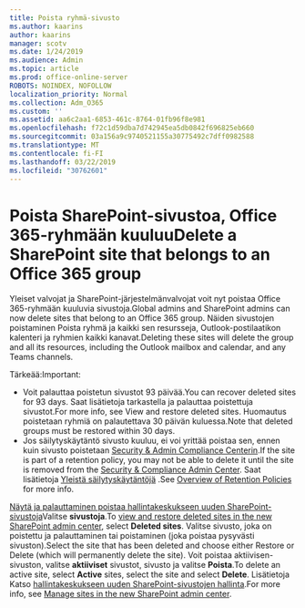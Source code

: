 ```yaml
---
title: Poista ryhmä-sivusto
ms.author: kaarins
author: kaarins
manager: scotv
ms.date: 1/24/2019
ms.audience: Admin
ms.topic: article
ms.prod: office-online-server
ROBOTS: NOINDEX, NOFOLLOW
localization_priority: Normal
ms.collection: Adm_O365
ms.custom: ''
ms.assetid: aa6c2aa1-6853-461c-8764-01fb96f8e981
ms.openlocfilehash: f72c1d59dba7d742945ea5db0842f696825eb660
ms.sourcegitcommit: 03a156a9c9740521155a30775492c7dff0982588
ms.translationtype: MT
ms.contentlocale: fi-FI
ms.lasthandoff: 03/22/2019
ms.locfileid: "30762601"
---
```

# <a name="delete-a-sharepoint-site-that-belongs-to-an-office-365-group"></a><span data-ttu-id="89596-102">Poista SharePoint-sivustoa, Office 365-ryhmään kuuluu</span><span class="sxs-lookup"><span data-stu-id="89596-102">Delete a SharePoint site that belongs to an Office 365 group</span></span>

<span data-ttu-id="89596-103">Yleiset valvojat ja SharePoint-järjestelmänvalvojat voit nyt poistaa Office 365-ryhmään kuuluvia sivustoja.</span><span class="sxs-lookup"><span data-stu-id="89596-103">Global admins and SharePoint admins can now delete sites that belong to an Office 365 group.</span></span> <span data-ttu-id="89596-104">Näiden sivustojen poistaminen Poista ryhmä ja kaikki sen resursseja, Outlook-postilaatikon kalenteri ja ryhmien kaikki kanavat.</span><span class="sxs-lookup"><span data-stu-id="89596-104">Deleting these sites will delete the group and all its resources, including the Outlook mailbox and calendar, and any Teams channels.</span></span>
  
<span data-ttu-id="89596-105">Tärkeää:</span><span class="sxs-lookup"><span data-stu-id="89596-105">Important:</span></span>
- <span data-ttu-id="89596-106">Voit palauttaa poistetun sivustot 93 päivää.</span><span class="sxs-lookup"><span data-stu-id="89596-106">You can recover deleted sites for 93 days.</span></span> <span data-ttu-id="89596-107">Saat lisätietoja tarkastella ja palauttaa poistettuja sivustot.</span><span class="sxs-lookup"><span data-stu-id="89596-107">For more info, see View and restore deleted sites.</span></span> <span data-ttu-id="89596-108">Huomautus poistetaan ryhmiä on palautettava 30 päivän kuluessa.</span><span class="sxs-lookup"><span data-stu-id="89596-108">Note that deleted groups must be restored within 30 days.</span></span> 
- <span data-ttu-id="89596-109">Jos säilytyskäytäntö sivusto kuuluu, ei voi yrittää poistaa sen, ennen kuin sivusto poistetaan [Security &amp; Admin Compliance Centerin](https://protection.office.com/?rfr=AdminCenter#/retention).</span><span class="sxs-lookup"><span data-stu-id="89596-109">If the site is part of a retention policy, you may not be able to delete it until the site is removed from the [Security &amp; Compliance Admin Center](https://protection.office.com/?rfr=AdminCenter#/retention).</span></span> <span data-ttu-id="89596-110">Saat lisätietoja [Yleistä säilytyskäytäntöjä](https://docs.microsoft.com/office365/securitycompliance/retention-policies#content-in-onedrive-accounts-and-sharepoint-sites) .</span><span class="sxs-lookup"><span data-stu-id="89596-110">See [Overview of Retention Policies](https://docs.microsoft.com/office365/securitycompliance/retention-policies#content-in-onedrive-accounts-and-sharepoint-sites) for more info.</span></span> 
  
<span data-ttu-id="89596-111">[Näytä ja palauttaminen poistaa hallintakeskukseen uuden SharePoint-sivustoja](https://docs.microsoft.com/sharepoint/view-and-restore-deleted-sites-in-new-admin-center)Valitse **sivustoja**.</span><span class="sxs-lookup"><span data-stu-id="89596-111">To [view and restore deleted sites in the new SharePoint admin center](https://docs.microsoft.com/sharepoint/view-and-restore-deleted-sites-in-new-admin-center), select **Deleted sites**.</span></span> <span data-ttu-id="89596-112">Valitse sivusto, joka on poistettu ja palauttaminen tai poistaminen (joka poistaa pysyvästi sivuston).</span><span class="sxs-lookup"><span data-stu-id="89596-112">Select the site that has been deleted and choose either Restore or Delete (which will permanently delete the site).</span></span> <span data-ttu-id="89596-113">Voit poistaa aktiivisen-sivuston, valitse **aktiiviset** sivustot, sivusto ja valitse **Poista**.</span><span class="sxs-lookup"><span data-stu-id="89596-113">To delete an active site, select **Active** sites, select the site and select **Delete**.</span></span> <span data-ttu-id="89596-114">Lisätietoja Katso [hallintakeskukseen uuden SharePoint-sivustojen hallinta](https://docs.microsoft.com/sharepoint/manage-sites-in-new-admin-center).</span><span class="sxs-lookup"><span data-stu-id="89596-114">For more info, see [Manage sites in the new SharePoint admin center](https://docs.microsoft.com/sharepoint/manage-sites-in-new-admin-center).</span></span>
  

